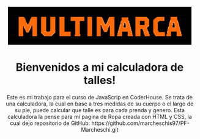 <p align="center">
    <img src="./assets/image/logosuplente.png" alt="MultiMarca"  height="100"/>
</p>

<h1 align="center">
    Bienvenidos a mi calculadora de talles!
</h1>


<p align="center">
    Este es mi trabajo para el curso de JavaScrip en CoderHouse.
    Se trata de una calculadora, la cual en base a tres medidas
    de su cuerpo o el largo de su pie, puede calcular que talle es para cada prenda y genero.
    Esta calculadora la pense para mi pagina de Ropa creada con HTML y CSS,
    la cual dejo repositorio de GitHub: https://github.com/marcheschis97/PF-Marcheschi.git
</p>

